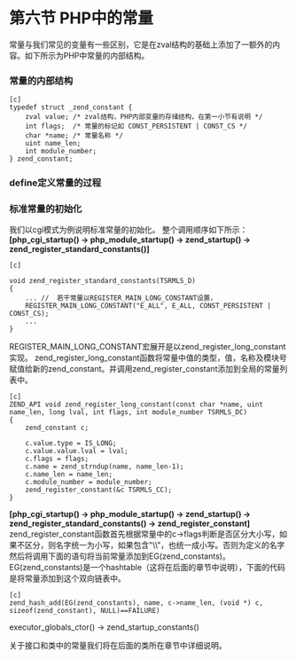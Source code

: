 # 第六节 PHP中的常量

常量与我们常见的变量有一些区别，它是在zval结构的基础上添加了一额外的内容。如下所示为PHP中常量的内部结构。
### 常量的内部结构

    [c]
    typedef struct _zend_constant {
        zval value; /* zval结构，PHP内部变量的存储结构，在第一小节有说明 */
        int flags;  /* 常量的标记如 CONST_PERSISTENT | CONST_CS */
        char *name; /* 常量名称 */
        uint name_len;  
        int module_number;
    } zend_constant;

### define定义常量的过程



### 标准常量的初始化
我们以cgi模式为例说明标准常量的初始化。
整个调用顺序如下所示：
**[php_cgi_startup() -> php_module_startup() -> zend_startup() -> zend_register_standard_constants()]**

    [c]

    void zend_register_standard_constants(TSRMLS_D)
    {
        ... //  若干常量以REGISTER_MAIN_LONG_CONSTANT设置，
        REGISTER_MAIN_LONG_CONSTANT("E_ALL", E_ALL, CONST_PERSISTENT | CONST_CS);
        ...
    }

REGISTER_MAIN_LONG_CONSTANT宏展开是以zend_register_long_constant实现。
zend_register_long_constant函数将常量中值的类型，值，名称及模块号赋值给新的zend_constant。并调用zend_register_constant添加到全局的常量列表中。

    [c]
    ZEND_API void zend_register_long_constant(const char *name, uint name_len, long lval, int flags, int module_number TSRMLS_DC)
    {
        zend_constant c;

        c.value.type = IS_LONG;
        c.value.value.lval = lval;
        c.flags = flags;
        c.name = zend_strndup(name, name_len-1);
        c.name_len = name_len;
        c.module_number = module_number;
        zend_register_constant(&c TSRMLS_CC);
    }

**[php_cgi_startup() -> php_module_startup() -> zend_startup() -> zend_register_standard_constants() -> zend_register_constant]**  
zend_register_constant函数首先根据常量中的c->flags判断是否区分大小写，如果不区分，则名字统一为小写，如果包含"\\\\"，也统一成小写。否则为定义的名字
然后将调用下面的语句将当前常量添加到EG(zend_constants)。EG(zend_constants)是一个hashtable（这将在后面的章节中说明），下面的代码是将常量添加到这个双向链表中。

    [c]
    zend_hash_add(EG(zend_constants), name, c->name_len, (void *) c, sizeof(zend_constant), NULL)==FAILURE)


executor_globals_ctor() -> zend_startup_constants()

关于接口和类中的常量我们将在后面的类所在章节中详细说明。